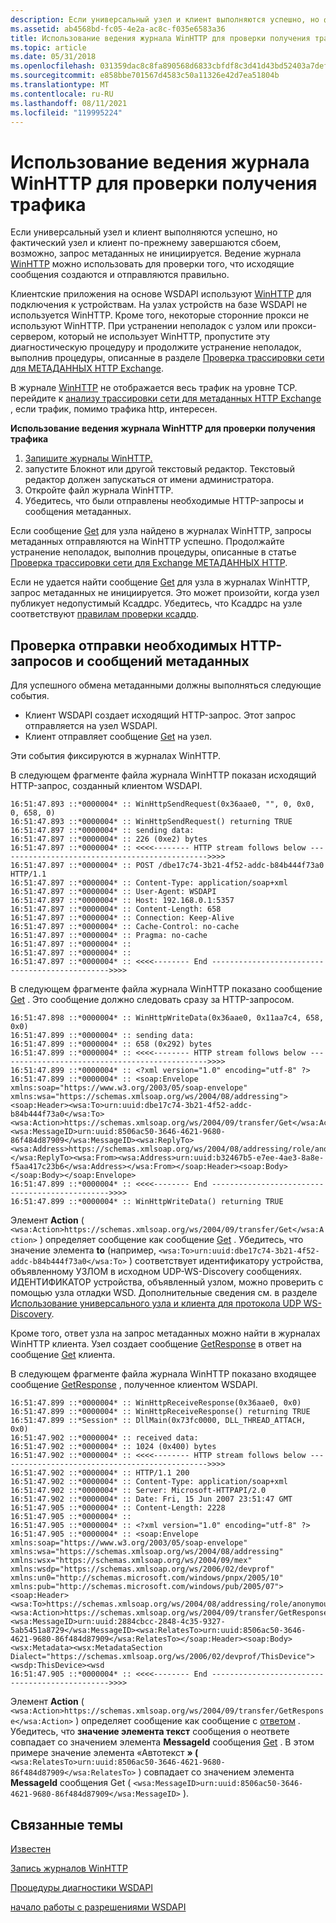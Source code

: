 ```yaml
---
description: Если универсальный узел и клиент выполняются успешно, но фактический узел и клиент по-прежнему завершаются сбоем, возможно, запрос метаданных не инициируется. Ведение журнала WinHTTP можно использовать для проверки того, что исходящие сообщения создаются и отправляются правильно.
ms.assetid: ab4568bd-fc05-4e2a-ac8c-f035e6583a36
title: Использование ведения журнала WinHTTP для проверки получения трафика
ms.topic: article
ms.date: 05/31/2018
ms.openlocfilehash: 031359dac8c8fa890568d6833cbfdf8c3d41d43bd52403a7def61a7392e8e23a
ms.sourcegitcommit: e858bbe701567d4583c50a11326e42d7ea51804b
ms.translationtype: MT
ms.contentlocale: ru-RU
ms.lasthandoff: 08/11/2021
ms.locfileid: "119995224"
---
```

# <a name="using-winhttp-logging-to-verify-get-traffic"></a>Использование ведения журнала WinHTTP для проверки получения трафика

Если универсальный узел и клиент выполняются успешно, но фактический узел и клиент по-прежнему завершаются сбоем, возможно, запрос метаданных не инициируется. Ведение журнала [WinHTTP](/windows/desktop/WinHttp/winhttp-start-page) можно использовать для проверки того, что исходящие сообщения создаются и отправляются правильно.

Клиентские приложения на основе WSDAPI используют [WinHTTP](/windows/desktop/WinHttp/winhttp-start-page) для подключения к устройствам. На узлах устройств на базе WSDAPI не используется WinHTTP. Кроме того, некоторые сторонние прокси не используют WinHTTP. При устранении неполадок с узлом или прокси-сервером, который не использует WinHTTP, пропустите эту диагностическую процедуру и продолжите устранение неполадок, выполнив процедуры, описанные в разделе [Проверка трассировки сети для МЕТАДАННЫХ HTTP Exchange](inspecting-network-traces-for-http-metadata-exchange.md).

В журнале [WinHTTP](/windows/desktop/WinHttp/winhttp-start-page) не отображается весь трафик на уровне TCP. перейдите к [анализу трассировки сети для метаданных HTTP Exchange](inspecting-network-traces-for-http-metadata-exchange.md) , если трафик, помимо трафика http, интересен.

**Использование ведения журнала WinHTTP для проверки получения трафика**

1.  [Запишите журналы WinHTTP.](capturing-winhttp-logs.md)
2.  запустите Блокнот или другой текстовый редактор. Текстовый редактор должен запускаться от имени администратора.
3.  Откройте файл журнала WinHTTP.
4.  Убедитесь, что были отправлены необходимые HTTP-запросы и сообщения метаданных.

Если сообщение [Get](get--metadata-exchange--http-request-and-message.md) для узла найдено в журналах WinHTTP, запросы метаданных отправляются на WinHTTP успешно. Продолжайте устранение неполадок, выполнив процедуры, описанные в статье [Проверка трассировки сети для Exchange МЕТАДАННЫХ HTTP](inspecting-network-traces-for-http-metadata-exchange.md).

Если не удается найти сообщение [Get](get--metadata-exchange--http-request-and-message.md) для узла в журналах WinHTTP, запрос метаданных не инициируется. Это может произойти, когда узел публикует недопустимый Ксаддрс. Убедитесь, что Ксаддрс на узле соответствуют [правилам проверки ксаддр](xaddr-validation-rules.md).

## <a name="verifying-that-the-required-http-requests-and-metadata-messages-were-sent"></a>Проверка отправки необходимых HTTP-запросов и сообщений метаданных

Для успешного обмена метаданными должны выполняться следующие события.

-   Клиент WSDAPI создает исходящий HTTP-запрос. Этот запрос отправляется на узел WSDAPI.
-   Клиент отправляет сообщение [Get](get--metadata-exchange--http-request-and-message.md) на узел.

Эти события фиксируются в журналах WinHTTP.

В следующем фрагменте файла журнала WinHTTP показан исходящий HTTP-запрос, созданный клиентом WSDAPI.

``` syntax
16:51:47.893 ::*0000004* :: WinHttpSendRequest(0x36aae0, "", 0, 0x0, 0, 658, 0)
16:51:47.893 ::*0000004* :: WinHttpSendRequest() returning TRUE
16:51:47.897 ::*0000004* :: sending data:
16:51:47.897 ::*0000004* :: 226 (0xe2) bytes
16:51:47.897 ::*0000004* :: <<<<-------- HTTP stream follows below ----------------------------------------------->>>>
16:51:47.897 ::*0000004* :: POST /dbe17c74-3b21-4f52-addc-b84b444f73a0 HTTP/1.1
16:51:47.897 ::*0000004* :: Content-Type: application/soap+xml
16:51:47.897 ::*0000004* :: User-Agent: WSDAPI
16:51:47.897 ::*0000004* :: Host: 192.168.0.1:5357
16:51:47.897 ::*0000004* :: Content-Length: 658
16:51:47.897 ::*0000004* :: Connection: Keep-Alive
16:51:47.897 ::*0000004* :: Cache-Control: no-cache
16:51:47.897 ::*0000004* :: Pragma: no-cache
16:51:47.897 ::*0000004* :: 
16:51:47.897 ::*0000004* :: 
16:51:47.897 ::*0000004* :: <<<<-------- End ----------------------------------------------->>>>
```

В следующем фрагменте файла журнала WinHTTP показано сообщение [Get](get--metadata-exchange--http-request-and-message.md) . Это сообщение должно следовать сразу за HTTP-запросом.

``` syntax
16:51:47.898 ::*0000004* :: WinHttpWriteData(0x36aae0, 0x11aa7c4, 658, 0x0)
16:51:47.899 ::*0000004* :: sending data:
16:51:47.899 ::*0000004* :: 658 (0x292) bytes
16:51:47.899 ::*0000004* :: <<<<-------- HTTP stream follows below ----------------------------------------------->>>>
16:51:47.899 ::*0000004* :: <?xml version="1.0" encoding="utf-8" ?>
16:51:47.899 ::*0000004* :: <soap:Envelope xmlns:soap="https://www.w3.org/2003/05/soap-envelope" xmlns:wsa="https://schemas.xmlsoap.org/ws/2004/08/addressing"><soap:Header><wsa:To>urn:uuid:dbe17c74-3b21-4f52-addc-b84b444f73a0</wsa:To><wsa:Action>https://schemas.xmlsoap.org/ws/2004/09/transfer/Get</wsa:Action><wsa:MessageID>urn:uuid:8506ac50-3646-4621-9680-86f484d87909</wsa:MessageID><wsa:ReplyTo><wsa:Address>https://schemas.xmlsoap.org/ws/2004/08/addressing/role/anonymous</wsa:Address></wsa:ReplyTo><wsa:From><wsa:Address>urn:uuid:b32467b5-e7ee-4ae3-8a8e-f5aa417c23b6</wsa:Address></wsa:From></soap:Header><soap:Body></soap:Body></soap:Envelope>
16:51:47.899 ::*0000004* :: <<<<-------- End ----------------------------------------------->>>>
16:51:47.899 ::*0000004* :: WinHttpWriteData() returning TRUE
```

Элемент **Action** ( `<wsa:Action>https://schemas.xmlsoap.org/ws/2004/09/transfer/Get</wsa:Action>` ) определяет сообщение как сообщение [Get](get--metadata-exchange--http-request-and-message.md) . Убедитесь, что значение элемента **to** (например, `<wsa:To>urn:uuid:dbe17c74-3b21-4f52-addc-b84b444f73a0</wsa:To>` ) соответствует идентификатору устройства, объявленному УЗЛОМ в исходном UDP-WS-Discovery сообщениях. ИДЕНТИФИКАТОР устройства, объявленный узлом, можно проверить с помощью узла отладки WSD. Дополнительные сведения см. в разделе [Использование универсального узла и клиента для протокола UDP WS-Discovery](using-a-generic-host-and-client-for-udp-ws-discovery.md).

Кроме того, ответ узла на запрос метаданных можно найти в журналах WinHTTP клиента. Узел создает сообщение [GetResponse](getresponse--metadata-exchange--message.md) в ответ на сообщение [Get](get--metadata-exchange--http-request-and-message.md) клиента.

В следующем фрагменте файла журнала WinHTTP показано входящее сообщение [GetResponse](getresponse--metadata-exchange--message.md) , полученное клиентом WSDAPI.

``` syntax
16:51:47.899 ::*0000004* :: WinHttpReceiveResponse(0x36aae0, 0x0)
16:51:47.899 ::*0000004* :: WinHttpReceiveResponse() returning TRUE
16:51:47.899 ::*Session* :: DllMain(0x73fc0000, DLL_THREAD_ATTACH, 0x0)
16:51:47.902 ::*0000004* :: received data:
16:51:47.902 ::*0000004* :: 1024 (0x400) bytes
16:51:47.902 ::*0000004* :: <<<<-------- HTTP stream follows below ----------------------------------------------->>>>
16:51:47.902 ::*0000004* :: HTTP/1.1 200 
16:51:47.902 ::*0000004* :: Content-Type: application/soap+xml
16:51:47.902 ::*0000004* :: Server: Microsoft-HTTPAPI/2.0
16:51:47.902 ::*0000004* :: Date: Fri, 15 Jun 2007 23:51:47 GMT
16:51:47.905 ::*0000004* :: Content-Length: 2228
16:51:47.905 ::*0000004* :: 
16:51:47.905 ::*0000004* :: <?xml version="1.0" encoding="utf-8" ?>
16:51:47.905 ::*0000004* :: <soap:Envelope xmlns:soap="https://www.w3.org/2003/05/soap-envelope" xmlns:wsa="https://schemas.xmlsoap.org/ws/2004/08/addressing" xmlns:wsx="https://schemas.xmlsoap.org/ws/2004/09/mex" xmlns:wsdp="https://schemas.xmlsoap.org/ws/2006/02/devprof" xmlns:un0="http://schemas.microsoft.com/windows/pnpx/2005/10" xmlns:pub="http://schemas.microsoft.com/windows/pub/2005/07"><soap:Header><wsa:To>https://schemas.xmlsoap.org/ws/2004/08/addressing/role/anonymous</wsa:To><wsa:Action>https://schemas.xmlsoap.org/ws/2004/09/transfer/GetResponse</wsa:Action><wsa:MessageID>urn:uuid:2884cbcc-2848-4c35-9327-5ab5451a8729</wsa:MessageID><wsa:RelatesTo>urn:uuid:8506ac50-3646-4621-9680-86f484d87909</wsa:RelatesTo></soap:Header><soap:Body><wsx:Metadata><wsx:MetadataSection Dialect="https://schemas.xmlsoap.org/ws/2006/02/devprof/ThisDevice"><wsdp:ThisDevice><wsd
16:51:47.905 ::*0000004* :: <<<<-------- End ----------------------------------------------->>>>
```

Элемент **Action** ( `<wsa:Action>https://schemas.xmlsoap.org/ws/2004/09/transfer/GetResponse</wsa:Action>` ) определяет сообщение как сообщение с [ответом](getresponse--metadata-exchange--message.md) . Убедитесь, что **значение элемента текст** сообщения о неответе совпадает со значением элемента **MessageId** сообщения [Get](get--metadata-exchange--http-request-and-message.md) . В этом примере значение элемента «Автотекст **» (** `<wsa:RelatesTo>urn:uuid:8506ac50-3646-4621-9680-86f484d87909</wsa:RelatesTo>` ) совпадает со значением элемента **MessageId** сообщения Get ( `<wsa:MessageID>urn:uuid:8506ac50-3646-4621-9680-86f484d87909</wsa:MessageID>` ).

## <a name="related-topics"></a>Связанные темы

<dl> <dt>

[Известен](/windows/desktop/WinHttp/winhttp-start-page)
</dt> <dt>

[Запись журналов WinHTTP](capturing-winhttp-logs.md)
</dt> <dt>

[Процедуры диагностики WSDAPI](wsdapi-diagnostic-procedures.md)
</dt> <dt>

[начало работы с разрешениями WSDAPI](getting-started-with-wsdapi-troubleshooting.md)
</dt> </dl>

 

 
